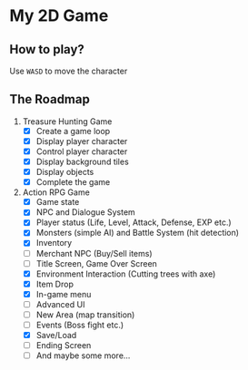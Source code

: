 # My 2D Game

## How to play?

Use `WASD` to move the character

## The Roadmap

1. Treasure Hunting Game
   - [x] Create a game loop
   - [x] Display player character
   - [x] Control player character
   - [x] Display background tiles
   - [x] Display objects
   - [x] Complete the game
2. Action RPG Game
   - [x] Game state
   - [x] NPC and Dialogue System
   - [x] Player status (Life, Level, Attack, Defense, EXP etc.)
   - [x] Monsters (simple AI) and Battle System (hit detection)
   - [x] Inventory
   - [ ] Merchant NPC (Buy/Sell items)
   - [ ] Title Screen, Game Over Screen
   - [x] Environment Interaction (Cutting trees with axe)
   - [x] Item Drop
   - [x] In-game menu
   - [ ] Advanced UI
   - [ ] New Area (map transition)
   - [ ] Events (Boss fight etc.)
   - [x] Save/Load
   - [ ] Ending Screen
   - [ ] And maybe some more...

